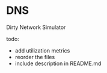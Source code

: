 # DNS
Dirty Network Simulator

todo:
- add utilization metrics
- reorder the files
- include description in README.md
